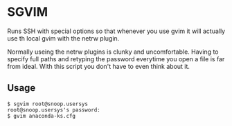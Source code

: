 # SGVIM

Runs SSH with special options so that whenever you use gvim it will actually use th local gvim with the netrw plugin.

Normally useing the netrw plugins is clunky and uncomfortable. Having to specify full paths and retyping the password everytime you open a file is far from ideal.
With this script you don't have to even think about it.


## Usage

    $ sgvim root@snoop.usersys
    root@snoop.usersys's password:
    $ gvim anaconda-ks.cfg

